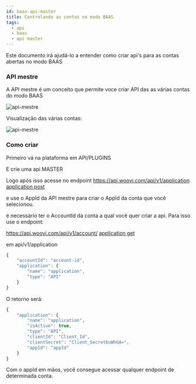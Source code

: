 ```yaml
---
id: baas-api-master
title: Controlando as contas no modo BAAS
tags:
  - api
  - baas
  - api master
---
```


Este documento irá ajudá-lo a entender como criar api's para as contas abertas no modo BAAS

### API mestre

A API mestre é um conceito que permite voce criar API das as várias contas do modo BAAS

![api-mestre](__assets__/api-mestre.png)

Visualização das várias contas:

![api-mestre](__assets__/accounts.png)

### Como criar

Primeiro vá na plataforma em API/PLUGINS

E crie uma api MASTER

Logo após isso acesse no endpoint https://api.woovi.com/api/v1/application [application post](https://developers.woovi.com.br/en/api#tag/application/paths/~1api~1v1~1application/post)

e use o AppId da API mestre para criar o AppId da conta que você selecionou. 

é necessário ter o AccountId da conta a qual você quer criar a api. Para isso use o endpoint: 

https://api.woovi.com/api/v1/account/ [application get](https://api.woovi.com/api/v1/account/)

em api/v1/application

```ts
{
	"accountId": "account-id",
	"application": {
		"name": "application",
		"type": "API"
	}
}
```
O retorno será: 
```ts
{
	"application": {
		"name": "application",
		"isActive": true,
		"type": "API",
		"clientId": "Client_Id",
		"clientSecret": "Client_Secret6uWhGA=",
		"appId": "appId"
	}
}
```

Com o appId em mãos, você consegue acessar qualquer endpoint de determinada conta.